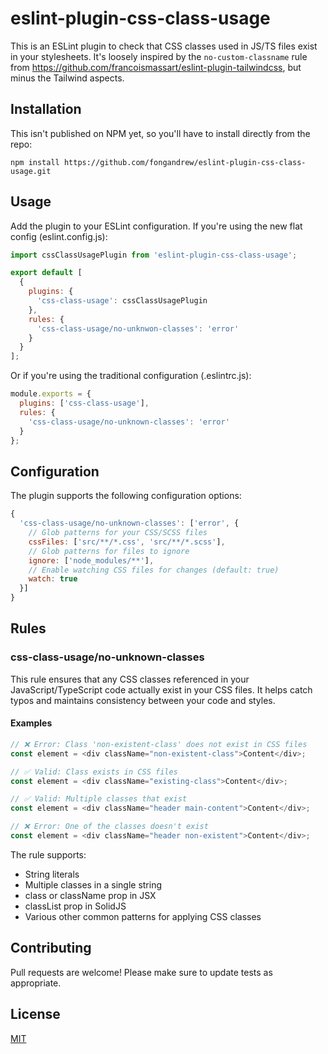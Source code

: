 # eslint-plugin-css-class-usage

This is an ESLint plugin to check that CSS classes used in JS/TS files exist in your stylesheets. It's loosely inspired by the `no-custom-classname` rule from https://github.com/francoismassart/eslint-plugin-tailwindcss, but minus the Tailwind aspects.

## Installation

This isn't published on NPM yet, so you'll have to install directly from the repo:

```
npm install https://github.com/fongandrew/eslint-plugin-css-class-usage.git
```

## Usage

Add the plugin to your ESLint configuration. If you're using the new flat config (eslint.config.js):

```javascript
import cssClassUsagePlugin from 'eslint-plugin-css-class-usage';

export default [
  {
    plugins: {
      'css-class-usage': cssClassUsagePlugin
    },
    rules: {
      'css-class-usage/no-unknwon-classes': 'error'
    }
  }
];
```

Or if you're using the traditional configuration (.eslintrc.js):

```javascript
module.exports = {
  plugins: ['css-class-usage'],
  rules: {
    'css-class-usage/no-unknown-classes': 'error'
  }
};
```

## Configuration

The plugin supports the following configuration options:

```javascript
{
  'css-class-usage/no-unknown-classes': ['error', {
    // Glob patterns for your CSS/SCSS files
    cssFiles: ['src/**/*.css', 'src/**/*.scss'],
    // Glob patterns for files to ignore
    ignore: ['node_modules/**'],
    // Enable watching CSS files for changes (default: true)
    watch: true
  }]
}
```

## Rules

### css-class-usage/no-unknown-classes

This rule ensures that any CSS classes referenced in your JavaScript/TypeScript code actually exist in your CSS files. It helps catch typos and maintains consistency between your code and styles.

#### Examples

```javascript
// ❌ Error: Class 'non-existent-class' does not exist in CSS files
const element = <div className="non-existent-class">Content</div>;

// ✅ Valid: Class exists in CSS files
const element = <div className="existing-class">Content</div>;

// ✅ Valid: Multiple classes that exist
const element = <div className="header main-content">Content</div>;

// ❌ Error: One of the classes doesn't exist
const element = <div className="header non-existent">Content</div>;
```

The rule supports:
- String literals
- Multiple classes in a single string
- class or className prop in JSX
- classList prop in SolidJS
- Various other common patterns for applying CSS classes

## Contributing

Pull requests are welcome! Please make sure to update tests as appropriate.

## License

[MIT](./LICENSE)